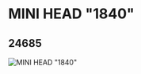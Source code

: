 # MINI HEAD "1840"
## 24685
![MINI HEAD "1840"](https://lc-www-live-s.legocdn.com/media/bricks/5/2/6134568.jpg)